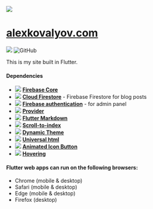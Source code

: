 ![](https://alexkovalyov)

# [alexkovalyov.com](alexkovalyov.com)

![](https://img.shields.io/badge/dynamic/yaml?url=https://raw.githubusercontent.com/akovalyo/alexkovalyov.com-flutter/main/pubspec.yaml?token=AN5GVLJI3B2QGZTBQQZHTHS777VGE&label=v&query=$.version&color=blue) ![GitHub](https://img.shields.io/github/license/akovalyo/alexkovalyov.com-flutter)

This is my site built in Flutter.

#### Dependencies

* ![](https://img.shields.io/badge/dynamic/yaml?url=https://raw.githubusercontent.com/akovalyo/alexkovalyov.com-flutter/main/pubspec.yaml?token=AN5GVLJI3B2QGZTBQQZHTHS777VGE&label=pub&query=$.dependencies.firebase_core&color=yellow&prefix=v) **[Firebase Core](https://pub.dev/packages/firebase_core)**
* ![](https://img.shields.io/badge/dynamic/yaml?url=https://raw.githubusercontent.com/akovalyo/alexkovalyov.com-flutter/main/pubspec.yaml?token=AN5GVLJI3B2QGZTBQQZHTHS777VGE&label=pub&query=$.dependencies.cloud_firestore&color=yellow&prefix=v) **[Cloud Firestore](https://pub.dev/packages/firebase_storage)** - Firebase Firestore  for blog posts
* ![](https://img.shields.io/badge/dynamic/yaml?url=https://raw.githubusercontent.com/akovalyo/alexkovalyov.com-flutter/main/pubspec.yaml?token=AN5GVLJI3B2QGZTBQQZHTHS777VGE&label=pub&query=$.dependencies.firebase_auth&color=yellow&prefix=v) **[Firebase authentication](https://pub.dev/packages/firebase_auth)** - for admin panel
* ![](https://img.shields.io/badge/dynamic/yaml?url=https://raw.githubusercontent.com/akovalyo/alexkovalyov.com-flutter/main/pubspec.yaml?token=AN5GVLJI3B2QGZTBQQZHTHS777VGE&label=pub&query=$.dependencies.provider&color=blue&prefix=v) **[Provider](https://pub.dev/packages/provider)**
* ![](https://img.shields.io/badge/dynamic/yaml?url=https://raw.githubusercontent.com/akovalyo/alexkovalyov.com-flutter/main/pubspec.yaml?token=AN5GVLJI3B2QGZTBQQZHTHS777VGE&label=pub&query=$.dependencies.flutter_markdown&color=blue&prefix=v) **[Flutter Markdown](https://pub.dev/packages/flutter_markdown)**
* ![](https://img.shields.io/badge/dynamic/yaml?url=https://raw.githubusercontent.com/akovalyo/alexkovalyov.com-flutter/main/pubspec.yaml?token=AN5GVLJI3B2QGZTBQQZHTHS777VGE&label=pub&query=$.dependencies.scroll_to_index&color=blue&prefix=v) **[Scroll-to-index](https://pub.dev/packages/scroll_to_index)**
* ![](https://img.shields.io/badge/dynamic/yaml?url=https://raw.githubusercontent.com/akovalyo/alexkovalyov.com-flutter/main/pubspec.yaml?token=AN5GVLJI3B2QGZTBQQZHTHS777VGE&label=pub&query=$.dependencies.dynamic_theme&color=blue&prefix=v) **[Dynamic Theme](https://pub.dev/packages/dynamic_theme)**
* ![](https://img.shields.io/badge/dynamic/yaml?url=https://raw.githubusercontent.com/akovalyo/alexkovalyov.com-flutter/main/pubspec.yaml?token=AN5GVLJI3B2QGZTBQQZHTHS777VGE&label=pub&query=$.dependencies.universal_html&color=blue&prefix=v) **[Universal html](https://pub.dev/packages/universal_html)**
* ![](https://img.shields.io/badge/dynamic/yaml?url=https://raw.githubusercontent.com/akovalyo/alexkovalyov.com-flutter/main/pubspec.yaml?token=AN5GVLJI3B2QGZTBQQZHTHS777VGE&label=pub&query=$.dependencies.animated_icon_button&color=blue&prefix=v) **[Animated Icon Button](https://pub.dev/packages/animated_icon_button)**
* ![](https://img.shields.io/badge/dynamic/yaml?url=https://raw.githubusercontent.com/akovalyo/alexkovalyov.com-flutter/main/pubspec.yaml?token=AN5GVLJI3B2QGZTBQQZHTHS777VGE&label=pub&query=$.dependencies.hovering&color=blue&prefix=v) **[Hovering](https://pub.dev/packages/hovering)**


#### Flutter web apps can run on the following browsers:

* Chrome (mobile & desktop)
* Safari (mobile & desktop)
* Edge (mobile & desktop)
* Firefox (desktop)



